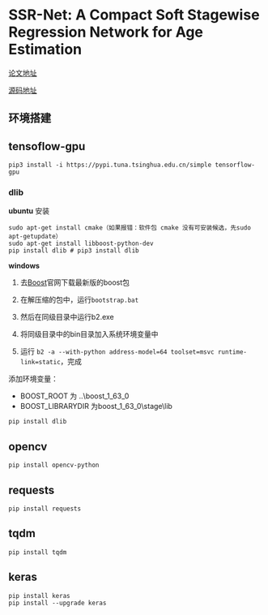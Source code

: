 # SSR-Net: A Compact Soft Stagewise Regression Network for Age Estimation

[论文地址](https://www.citi.sinica.edu.tw/papers/pchsiu/6302-F.pdf)

[源码地址](https://github.com/shamangary/SSR-Net)

## 环境搭建

## tensoflow-gpu

```shell
pip3 install -i https://pypi.tuna.tsinghua.edu.cn/simple tensorflow-gpu
```

### dlib

**ubuntu** 安装

```shell
sudo apt-get install cmake（如果报错：软件包 cmake 没有可安装候选，先sudo apt-getupdate）
sudo apt-get install libboost-python-dev
pip install dlib # pip3 install dlib
```

**windows**

1. 去[Boost](https://www.boost.org/)官网下载最新版的boost包

2. 在解压缩的包中，运行`bootstrap.bat`

3. 然后在同级目录中运行b2.exe

4. 将同级目录中的bin目录加入系统环境变量中

5. 运行 `b2 -a --with-python address-model=64 toolset=msvc runtime-link=static`，完成

添加环境变量：

   - BOOST_ROOT 为 ..\boost_1_63_0
   - BOOST_LIBRARYDIR 为boost_1_63_0\stage\lib



```shell
pip install dlib
```

## opencv

```
pip install opencv-python
```

## requests

```
pip install requests
```

## tqdm

```shell
pip install tqdm
```

## keras

```shell
pip install keras
pip install --upgrade keras
```




